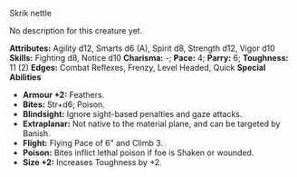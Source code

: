 Skrik nettle

No description for this creature yet.

**Attributes:** Agility d12, Smarts d6 (A), Spirit d8, Strength d12,
Vigor d10
**Skills:** Fighting d8, Notice d10
**Charisma:** -; **Pace:** 4; **Parry:** 6; **Toughness:** 11 (2)
**Edges:** Combat Reflexes, Frenzy, Level Headed, Quick
**Special Abilities**
- **Armour +2:** Feathers.
- **Bites:** Str+d6; Poison.
- **Blindsight:** Ignore sight-based penalties and gaze attacks.
- **Extraplanar:** Not native to the material plane, and can be targeted
by Banish.
- **Flight:** Flying Pace of 6" and Climb 3.
- **Poison:** Bites inflict lethal poison if foe is Shaken or wounded.
- **Size +2:** Increases Toughness by +2.


